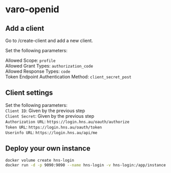 # varo-openid

## Add a client
Go to /create-client and add a new client.

Set the following parameters:  

Allowed Scope: `profile`  
Allowed Grant Types: `authorization_code`  
Allowed Response Types: `code`  
Token Endpoint Authentication Method: `client_secret_post`

## Client settings
Set the following parameters:  
`Client ID`: Given by the previous step  
`Client Secret`: Given by the previous step  
`Authorization URL`: `https://login.hns.au/oauth/authorize`  
`Token URL`: `https://login.hns.au/oauth/token`  
`Userinfo URL`: `https://login.hns.au/api/me`  




## Deploy your own instance

```bash
docker volume create hns-login
docker run -d -p 9090:9090 --name hns-login -v hns-login:/app/instance git.woodburn.au/nathanwoodburn/hns-login:latest
```

